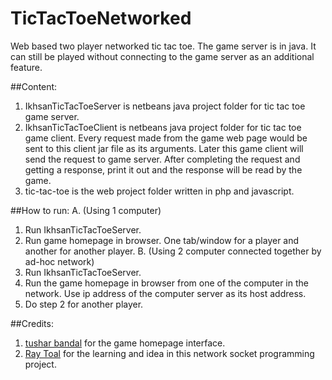 # TicTacToeNetworked
Web based two player networked tic tac toe. The game server is in java. It can still be played without connecting to the game server as an additional feature.

##Content:
1. IkhsanTicTacToeServer is netbeans java project folder for tic tac toe game server.
2. IkhsanTicTacToeClient is netbeans java project folder for tic tac toe game client. Every request made from the game web page would be sent to this client jar file as its arguments. Later this game client will send the request to game server. After completing the request and getting a response, print it out and the response will be read by the game.
3. tic-tac-toe is the web project folder written in php and javascript.

##How to run:
A. (Using 1 computer)
  1. Run IkhsanTicTacToeServer.
  2. Run game homepage in browser. One tab/window for a player and another for another player.
B. (Using 2 computer connected together by ad-hoc network)
  1. Run IkhsanTicTacToeServer.
  2. Run the game homepage in browser from one of the computer in the network. Use ip address of the computer server as its host address.
  3. Do step 2 for another player.

##Credits:
1. [tushar bandal](http://codepen.io/tusharbandal/pen/mdujc/) for the game homepage interface.
2. [Ray Toal](http://cs.lmu.edu/~ray/notes/javanetexamples/) for the learning and idea in this network socket programming project.
